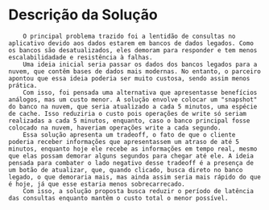 # Descrição da Solução

        O principal problema trazido foi a lentidão de consultas no aplicativo devido aos dados estarem em bancos de dados legados. Como os bancos são desatualizados, eles demoram para responder e tem menos escalabilidadade e resistência à falhas.
        Uma ideia inicial seria passar os dados dos bancos legados para a nuvem, que contêm bases de dados mais modernas. No entanto, o parceiro apontou que essa ideia poderia ser muito custosa, sendo assim menos prática.
        Com isso, foi pensada uma alternativa que apresentasse benefícios análogos, mas um custo menor. A solução envolve colocar um "snapshot" do banco na nuvem, que seria atualizado a cada 5 minutos, uma espécie de cache. Isso reduziria o custo pois operações de write só seriam realizadas a cada 5 minutos, enquanto, caso o banco principal fosse colocado na nuvem, haveriam operações write a cada segundo.
        Essa solução apresenta um tradeoff, o fato de que o cliente poderia receber informações que apresentassem um atraso de até 5 minutos, enquanto hoje ele recebe as informações em tempo real, mesmo que elas possam demorar alguns segundos para chegar até ele. A ideia pensada para combater o lado negativo desse tradeoff é a presença de um botão de atualizar, que, quando clicado, busca direto no banco legado, o que demoraria mais, mas ainda assim seria mais rápido do que é hoje, já que esse estaria menos sobrecarrecado.
        Com isso, a solução proposta busca reduzir o período de latência das consultas enquanto mantêm o custo total o menor possível.